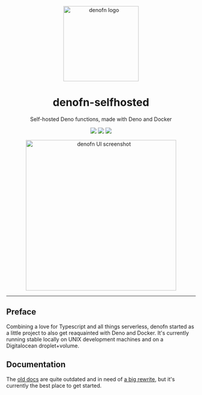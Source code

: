<p align="center">
   <img height="200" style="height:200px;" src="https://github.com/denofn/denofn-selfhosted/raw/main/.github/denofn_transparent.png" alt="denofn logo" />
   <h1 align="center">denofn-selfhosted</h1>
</p>
<p align="center">Self-hosted Deno functions, made with Deno and Docker</p>
<p align="center">
   <img src="https://img.shields.io/github/workflow/status/denofn/denofn-selfhosted/Run%20deno%20tests/main?label=tests" />
   <img src="https://img.shields.io/github/v/tag/denofn/denofn-selfhosted?label=latest" />
   <img src="https://img.shields.io/github/workflow/status/denofn/denofn-selfhosted/Publish%20deno-alpine/main?label=deno-alpine%201.2.1" />
</p>
<p align="center">
   <img height="400" style="height:400;" src="https://github.com/denofn/denofn-selfhosted/raw/main/.github/ui-screenshot.png" alt="denofn UI screenshot" />
</p>

---

## Preface

Combining a love for Typescript and all things serverless, denofn started as a little project to also get reaquainted with Deno and Docker.
It's currently running stable locally on UNIX development machines and on a Digitalocean droplet+volume.

## Documentation

The [old docs](./docs_old.md) are quite outdated and in need of [a big rewrite](https://github.com/denofn/denofn-selfhosted/issues/15), but it's currently the best place to get started.
